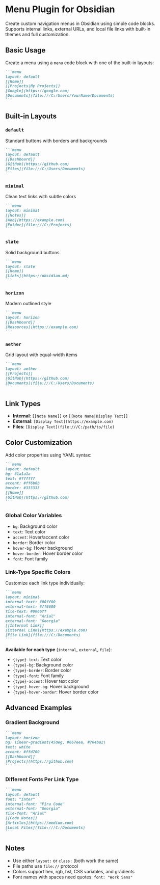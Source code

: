 # Menu Plugin for Obsidian

Create custom navigation menus in Obsidian using simple code blocks. Supports internal links, external URLs, and local file links with built-in themes and full customization.

## Basic Usage

Create a menu using a `menu` code block with one of the built-in layouts:

````markdown
```menu
layout: default
[[Home]]
[[Projects|My Projects]]
[Google](https://google.com)
[Documents](file:///C:/Users/YourName/Documents)
```
````

## Built-in Layouts

### `default`
Standard buttons with borders and backgrounds
````markdown
```menu
layout: default
[[Dashboard]]
[GitHub](https://github.com)
[Files](file:///C:/Users/Documents)
```
````

### `minimal`
Clean text links with subtle colors
````markdown
```menu
layout: minimal
[[Notes]]
[Web](https://example.com)
[Folder](file:///C:/Projects)
```
````

### `slate`
Solid background buttons
````markdown
```menu
layout: slate
[[Home]]
[Links](https://obsidian.md)
```
````

### `horizon`
Modern outlined style
````markdown
```menu
layout: horizon
[[Dashboard]]
[Resources](https://example.com)
```
````

### `aether`
Grid layout with equal-width items
````markdown
```menu
layout: aether
[[Projects]]
[GitHub](https://github.com)
[Documents](file:///C:/Users/Documents)
```
````

## Link Types

- **Internal**: `[[Note Name]]` or `[[Note Name|Display Text]]`
- **External**: `[Display Text](https://example.com)`
- **Files**: `[Display Text](file:///C:/path/to/file)`

## Color Customization

Add color properties using YAML syntax:

````markdown
```menu
layout: default
bg: #1a1a1a
text: #ffffff
accent: #ff6b6b
border: #333333
[[Home]]
[GitHub](https://github.com)
```
````

### Global Color Variables
- `bg`: Background color
- `text`: Text color
- `accent`: Hover/accent color
- `border`: Border color
- `hover-bg`: Hover background
- `hover-border`: Hover border color
- `font`: Font family

### Link-Type Specific Colors
Customize each link type individually:

````markdown
```menu
layout: minimal
internal-text: #00ff00
external-text: #ff6600
file-text: #0066ff
internal-font: "Arial"
external-font: "Georgia"
[[Internal Link]]
[External Link](https://example.com)
[File Link](file:///C:/Documents)
```
````

**Available for each type** (`internal`, `external`, `file`):
- `{type}-text`: Text color
- `{type}-bg`: Background color
- `{type}-border`: Border color
- `{type}-font`: Font family
- `{type}-accent`: Hover text color
- `{type}-hover-bg`: Hover background
- `{type}-hover-border`: Hover border color

## Advanced Examples

### Gradient Background
````markdown
```menu
layout: horizon
bg: linear-gradient(45deg, #667eea, #764ba2)
text: white
accent: #ffd700
[[Dashboard]]
[Projects](https://github.com)
```
````

### Different Fonts Per Link Type
````markdown
```menu
layout: default
font: "Inter"
internal-font: "Fira Code"
external-font: "Georgia"
file-font: "Arial"
[[Code Notes]]
[Articles](https://medium.com)
[Local Files](file:///C:/Documents)
```
````

## Notes

- Use either `layout:` or `class:` (both work the same)
- File paths use `file://` protocol
- Colors support hex, rgb, hsl, CSS variables, and gradients
- Font names with spaces need quotes: `font: "Work Sans"`